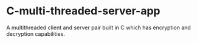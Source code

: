 # C-multi-threaded-server-app
A multithreaded client and server pair built in C which has encryption and decryption capabilities. 
